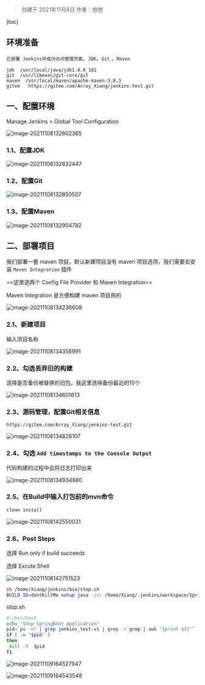 > 创建于 2021年11月8日
> 作者：想想

[toc]



## 环境准备

`已部署 Jenkins并成功访问管理页面`、`JDK`、`Git` 、`Maven`

```
jdk  /usr/local/java/jdk1.8.0_181
git  /usr/libexec/git-core/git
maven  /usr/local/maven/apache-maven-3.8.3
gitee   https://gitee.com/Array_Xiang/jenkins-test.git
```



## 一、配置环境

Manage Jenkins > Global Tool Configuration

![image-20211108132802365](images/image-20211108132802365.png)

### 1.1、配置JDK

![image-20211108132832447](images/image-20211108132832447.png)

### 1.2、配置Git

![image-20211108132850507](images/image-20211108132850507.png)

### 1.3、配置Maven

![image-20211108132904782](images/image-20211108132904782.png)

## 二、部署项目

我们部署一套 maven 项目，默认新建项目没有 maven 项目选项，我们需要去安装 `Maven Integration` 插件

==这里选两个 Config File Provider 和 Maven Integration==

Maven Integration 是方便构建 maven 项目用的

![image-20211108134236608](images/image-20211108134236608.png)

### 2.1、新建项目

输入项目名称

![image-20211108134356991](images/image-20211108134356991.png)

### 2.2、勾选丢弃旧的构建

选择是否备份被替换的旧包。我这里选择备份最近的10个

![image-20211108134601613](images/image-20211108134601613.png)

### 2.3、源码管理，配置Git相关信息

`https://gitee.com/Array_Xiang/jenkins-test.git`

![image-20211108134828107](images/image-20211108134828107.png)

### 2.4、勾选 `Add timestamps to the Console Output`

代码构建的过程中会将日志打印出来

![image-20211108134934880](images/image-20211108134934880.png)

### 2.5、在Build中输入打包前的mvn命令

```sh
clean install
```

![image-20211108142550031](images/image-20211108142550031.png)

### 2.6、Post Steps 

选择 Run only if build succeeds

选择 Excute Shell

![image-20211108142751523](images/image-20211108142751523.png)

```sh
sh /home/Xiang/jenkins/bin/stop.sh
BUILD_ID=dontKillMe nohup java -jar /home/Xiang/.jenkins/workspace/SpringBoot/target/jenkins_test-v1.jar > /home/Xiang/jenkins/logs/jenkins_test-v1.log 2>&1 &
```



stop.sh

```sh
#!/bin/bash
echo "Stop SpringBoot Application"
pid=`ps -ef | grep jenkins_test-v1 | grep -v grep | awk '{print $2}'`
if [ -n "$pid" ]
then 
 kill -9  $pid
fi
```

![image-20211109164527947](images/image-20211109164527947.png)

![image-20211109164543548](images/image-20211109164543548.png)


